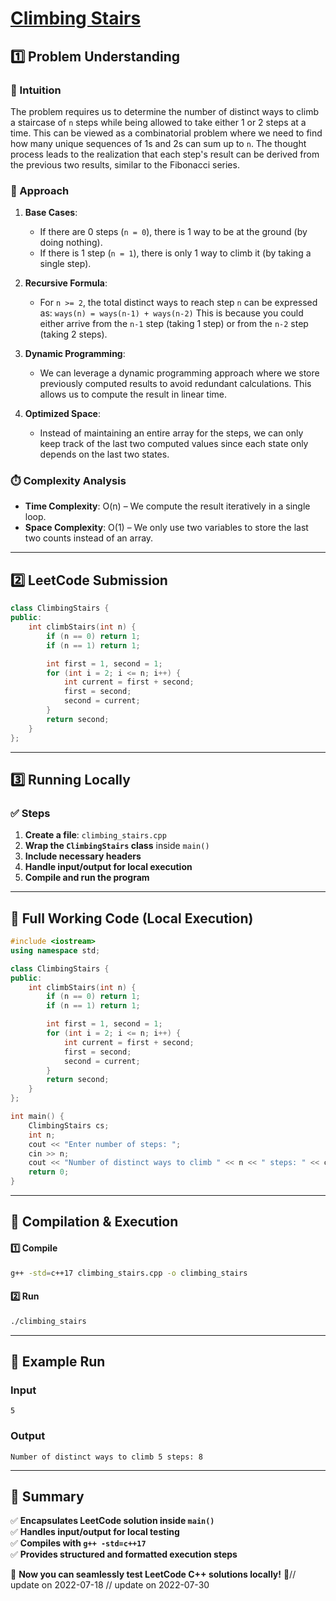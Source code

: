 # **[Climbing Stairs](https://leetcode.com/problems/climbing-stairs/description/)**  

## **1️⃣ Problem Understanding**  
### **📌 Intuition**  
The problem requires us to determine the number of distinct ways to climb a staircase of `n` steps while being allowed to take either 1 or 2 steps at a time. This can be viewed as a combinatorial problem where we need to find how many unique sequences of 1s and 2s can sum up to `n`. The thought process leads to the realization that each step's result can be derived from the previous two results, similar to the Fibonacci series.

### **🚀 Approach**  
1. **Base Cases**: 
   - If there are 0 steps (`n = 0`), there is 1 way to be at the ground (by doing nothing).
   - If there is 1 step (`n = 1`), there is only 1 way to climb it (by taking a single step).

2. **Recursive Formula**: 
   - For `n >= 2`, the total distinct ways to reach step `n` can be expressed as: 
     `ways(n) = ways(n-1) + ways(n-2)`
   This is because you could either arrive from the `n-1` step (taking 1 step) or from the `n-2` step (taking 2 steps).

3. **Dynamic Programming**: 
   - We can leverage a dynamic programming approach where we store previously computed results to avoid redundant calculations. This allows us to compute the result in linear time.

4. **Optimized Space**: 
   - Instead of maintaining an entire array for the steps, we can only keep track of the last two computed values since each state only depends on the last two states.

### **⏱️ Complexity Analysis**  
- **Time Complexity**: O(n) – We compute the result iteratively in a single loop.
- **Space Complexity**: O(1) – We only use two variables to store the last two counts instead of an array.

---  

## **2️⃣ LeetCode Submission**  
```cpp
class ClimbingStairs {
public:
    int climbStairs(int n) {
        if (n == 0) return 1;
        if (n == 1) return 1;

        int first = 1, second = 1;
        for (int i = 2; i <= n; i++) {
            int current = first + second;
            first = second;
            second = current;
        }
        return second;
    }
};
```  

---  

## **3️⃣ Running Locally**  
### **✅ Steps**  
1. **Create a file**: `climbing_stairs.cpp`  
2. **Wrap the `ClimbingStairs` class** inside `main()`  
3. **Include necessary headers**  
4. **Handle input/output for local execution**  
5. **Compile and run the program**  

---  

## **📝 Full Working Code (Local Execution)**  
```cpp
#include <iostream>
using namespace std;

class ClimbingStairs {
public:
    int climbStairs(int n) {
        if (n == 0) return 1;
        if (n == 1) return 1;

        int first = 1, second = 1;
        for (int i = 2; i <= n; i++) {
            int current = first + second;
            first = second;
            second = current;
        }
        return second;
    }
};

int main() {
    ClimbingStairs cs;
    int n;
    cout << "Enter number of steps: ";
    cin >> n;
    cout << "Number of distinct ways to climb " << n << " steps: " << cs.climbStairs(n) << endl;
    return 0;
}
```  

---  

## **🔧 Compilation & Execution**  
#### **1️⃣ Compile**  
```bash
g++ -std=c++17 climbing_stairs.cpp -o climbing_stairs
```  

#### **2️⃣ Run**  
```bash
./climbing_stairs
```  

---  

## **🎯 Example Run**  
### **Input**  
```
5
```  
### **Output**  
```
Number of distinct ways to climb 5 steps: 8
```  

---  

## **📌 Summary**  
✅ **Encapsulates LeetCode solution inside `main()`**  
✅ **Handles input/output for local testing**  
✅ **Compiles with `g++ -std=c++17`**  
✅ **Provides structured and formatted execution steps**  

🚀 **Now you can seamlessly test LeetCode C++ solutions locally!** 🚀// update on 2022-07-18
// update on 2022-07-30
